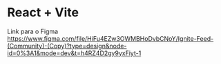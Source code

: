 # React + Vite

Link para o Figma
https://www.figma.com/file/HiFu4EZw3OWMBHoDvbCNoY/Ignite-Feed-(Community)-(Copy)?type=design&node-id=0%3A1&mode=dev&t=h4RZ4D2gy9yxFiyt-1

